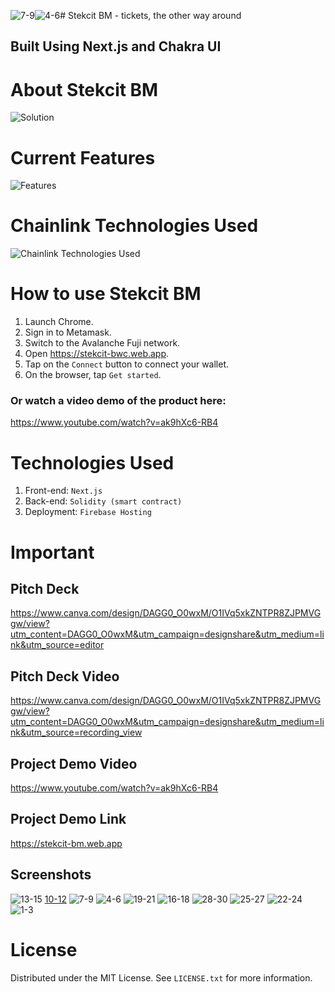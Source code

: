 ![7-9](https://github.com/andrewkimjoseph/stekcit-bm/assets/91619206/3e6dca87-0d72-4811-9c4f-6fea1bfbc51a)![4-6](https://github.com/andrewkimjoseph/stekcit-bm/assets/91619206/6c712f3b-22a2-48b4-8170-9a06f2422c40)# Stekcit BM - tickets, the other way around

<p align="left"> 
 <h2 align="left">Built Using Next.js and Chakra UI</h2>
</p>

# About Stekcit BM
![Solution](https://github.com/andrewkimjoseph/stekcit-bm/assets/91619206/603ecd51-6082-49e5-8a2e-7770129f8802)

# Current Features
![Features](https://github.com/andrewkimjoseph/stekcit-bm/assets/91619206/41236c04-baf3-4f06-b3cc-be5d94c0918d)

# Chainlink Technologies Used
![Chainlink Technologies Used](https://github.com/andrewkimjoseph/stekcit-bm/assets/91619206/0fccaf66-04c2-46ec-aabb-4a6a1ea18cd5)

# How to use Stekcit BM
1. Launch Chrome.
2. Sign in to Metamask.
3. Switch to the Avalanche Fuji network.
4. Open https://stekcit-bwc.web.app.
5. Tap on the `Connect` button to connect your wallet.
6. On the browser, tap `Get started`.

### Or watch a video demo of the product here: 
https://www.youtube.com/watch?v=ak9hXc6-RB4

# Technologies Used
1. Front-end: `Next.js`
2. Back-end: `Solidity (smart contract)`
3. Deployment: `Firebase Hosting`

# Important
## Pitch Deck
https://www.canva.com/design/DAGG0_O0wxM/O1IVq5xkZNTPR8ZJPMVGgw/view?utm_content=DAGG0_O0wxM&utm_campaign=designshare&utm_medium=link&utm_source=editor

## Pitch Deck Video
https://www.canva.com/design/DAGG0_O0wxM/O1IVq5xkZNTPR8ZJPMVGgw/view?utm_content=DAGG0_O0wxM&utm_campaign=designshare&utm_medium=link&utm_source=recording_view

## Project Demo Video
https://www.youtube.com/watch?v=ak9hXc6-RB4

## Project Demo Link
https://stekcit-bm.web.app

## Screenshots
![13-15](https://github.com/andrewkimjoseph/stekcit-bm/assets/91619206/ec8d0362-e124-42bf-8e34-9af2e68c583e)
[10-12](https://github.com/andrewkimjoseph/stekcit-bm/assets/91619206/6f607f72-aeda-4fcb-825a-a9f3059db7bc)
![7-9](https://github.com/andrewkimjoseph/stekcit-bm/assets/91619206/7e3af023-c8e8-4d2f-a9d9-40c4199777dd)
![4-6](https://github.com/andrewkimjoseph/stekcit-bm/assets/91619206/8370a2af-3733-4ecc-b3d4-206f7b269b95)
![19-21](https://github.com/andrewkimjoseph/stekcit-bm/assets/91619206/e7957cb0-4c47-46f3-8b86-75cba785b782)
![16-18](https://github.com/andrewkimjoseph/stekcit-bm/assets/91619206/009a897c-b81d-49ee-ae74-c4d3d699cab5)
![28-30](https://github.com/andrewkimjoseph/stekcit-bm/assets/91619206/f6ecd66c-fb37-475c-84d3-9c9c6fb273c4)
![25-27](https://github.com/andrewkimjoseph/stekcit-bm/assets/91619206/038e18a4-c2b8-415a-9bef-9da55eb387bf)
![22-24](https://github.com/andrewkimjoseph/stekcit-bm/assets/91619206/921b5a8a-f3e4-44e1-8bc3-e713e7dd6a0b)
![1-3](https://github.com/andrewkimjoseph/stekcit-bm/assets/91619206/53ec0616-a02e-430d-b47f-d55ae49f309b)

# License
Distributed under the MIT License. See `LICENSE.txt` for more information.
